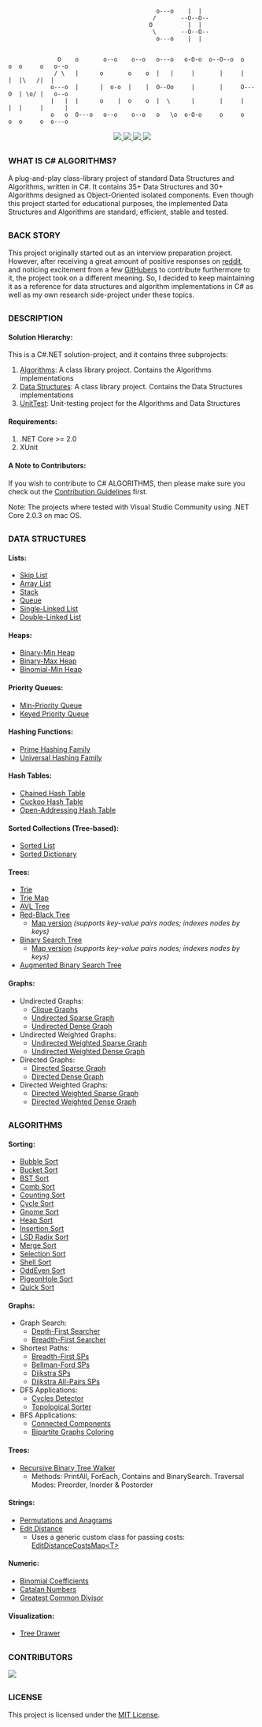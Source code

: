 ```

                                          o---o    |  |                                 
                                         /       --O--O--                               
                                        O          |  |                                 
                                         \       --O--O--                               
                                          o---o    |  |                                 


              O    o       o--o    o--o   o---o   o-O-o  o--O--o  o   o  o     o   o--o 
             / \   |      o       o    o  |   |     |       |     |   |  |\   /|  |     
            o---o  |      |  o-o  |    |  O--Oo     |       |     O---O  | \o/ |   o--o 
            |   |  |      o    |  o    o  |  \      |       |     |   |  |     |      | 
            o   o  O---o   o--o    o--o   o   \o  o-O-o     o     o   o  o     o  o---o 

```

<p align="center">
  <a href="LICENSE" alt="License">
    <img src="https://img.shields.io/github/license/aalhour/C-Sharp-Algorithms?style=flat-square&color=darkred" />
  </a>
  <a href="https://travis-ci.org/aalhour/C-Sharp-Algorithms" alt="Build">
    <img src="https://img.shields.io/travis/aalhour/C-Sharp-Algorithms?style=flat-square&color=darkred" />
  </a>
  <a href="https://github.com/aalhour/C-Sharp-Algorithms/graphs/contributors" alt="Contributors">
    <img src="https://img.shields.io/github/contributors/aalhour/C-Sharp-Algorithms?style=flat-square&color=darkred" />
  </a>
  <a href="https://github.com/aalhour/C-Sharp-Algorithms/pulse" alt="Activity">
    <img src="https://img.shields.io/github/commit-activity/m/aalhour/C-Sharp-Algorithms?style=flat-square&color=darkred" />
  </a>
</p>

##
### WHAT IS C# ALGORITHMS?

A plug-and-play class-library project of standard Data Structures and Algorithms, written in C#. It contains 35+ Data Structures and 30+ Algorithms designed as Object-Oriented isolated components. Even though this project started for educational purposes, the implemented Data Structures and Algorithms are standard, efficient, stable and tested.

##
### BACK STORY

This project originally started out as an interview preparation project. However, after receiving a great amount of positive responses on [reddit](https://redd.it/3etf9f), and noticing excitement from a few [GitHubers](https://github.com/aalhour/C-Sharp-Algorithms#contributors) to contribute furthermore to it, the project took on a different meaning. So, I decided to keep maintaining it as a reference for data structures and algorithm implementations in C# as well as my own research side-project under these topics.

##
### DESCRIPTION

#### Solution Hierarchy:

This is a C#.NET solution-project, and it contains three subprojects:

  1. [Algorithms](Algorithms): A class library project. Contains the Algorithms implementations
  2. [Data Structures](DataStructures): A class library project. Contains the Data Structures implementations
  3. [UnitTest](UnitTest): Unit-testing project for the Algorithms and Data Structures

#### Requirements:

  1. .NET Core >= 2.0
  2. XUnit

#### A Note to Contributors:

If you wish to contribute to C# ALGORITHMS, then please make sure you check out the [Contribution Guidelines](CONTRIBUTING.md) first.

Note: The projects where tested with Visual Studio Community using .NET Core 2.0.3 on mac OS.

##
### DATA STRUCTURES

#### Lists:

  * [Skip List](DataStructures/Lists/SkipList.cs)
  * [Array List](DataStructures/Lists/ArrayList.cs)
  * [Stack](DataStructures/Lists/Stack.cs)
  * [Queue](DataStructures/Lists/Queue.cs)
  * [Single-Linked List](DataStructures/Lists/SLinkedList.cs)
  * [Double-Linked List](DataStructures/Lists/DLinkedList.cs)

#### Heaps:

  * [Binary-Min Heap](DataStructures/Heaps/BinaryMinHeap.cs)
  * [Binary-Max Heap](DataStructures/Heaps/BinaryMaxHeap.cs)
  * [Binomial-Min Heap](DataStructures/Heaps/BinomialMinHeap.cs)
 
#### Priority Queues:

  * [Min-Priority Queue](DataStructures/Heaps/MinPriorityQueue.cs)
  * [Keyed Priority Queue](DataStructures/Heaps/KeyedPriorityQueue.cs)
 
#### Hashing Functions:

  * [Prime Hashing Family](DataStructures/Hashing/PrimeHashingFamily.cs)
  * [Universal Hashing Family](DataStructures/Hashing/UniversalHashingFamily.cs)

#### Hash Tables:

  * [Chained Hash Table](DataStructures/Dictionaries/ChainedHashTable.cs)
  * [Cuckoo Hash Table](DataStructures/Dictionaries/CuckooHashTable.cs)
  * [Open-Addressing Hash Table](DataStructures/Dictionaries/OpenAddressingHashTable.cs)

#### Sorted Collections (Tree-based):

  * [Sorted List](DataStructures/SortedCollections/SortedList.cs)
  * [Sorted Dictionary](DataStructures/SortedCollections/SortedDictionary.cs)

#### Trees:

  * [Trie](DataStructures/Trees/Trie.cs)
  * [Trie Map](DataStructures/Trees/TrieMap.cs)
  * [AVL Tree](DataStructures/Trees/AVLTree.cs)
  * [Red-Black Tree](DataStructures/Trees/RedBlackTree.cs)
    * [Map version](DataStructures/Trees/RedBlackTreeMap.cs) _(supports key-value pairs nodes; indexes nodes by keys)_
  * [Binary Search Tree](DataStructures/Trees/BinarySearchTree.cs)
    * [Map version](DataStructures/Trees/BinarySearchTreeMap.cs) _(supports key-value pairs nodes; indexes nodes by keys)_
  * [Augmented Binary Search Tree](DataStructures/Trees/AugmentedBinarySearchTree.cs)
 
#### Graphs:

  * Undirected Graphs:
    + [Clique Graphs](DataStructures/Graphs/CliqueGraph.cs)
    + [Undirected Sparse Graph](DataStructures/Graphs/UndirectedSparseGraph.cs)
    + [Undirected Dense Graph](DataStructures/Graphs/UndirectedDenseGraph.cs)
  * Undirected Weighted Graphs:
    + [Undirected Weighted Sparse Graph](DataStructures/Graphs/UndirectedWeightedSparseGraph.cs)
    + [Undirected Weighted Dense Graph](DataStructures/Graphs/UndirectedWeightedDenseGraph.cs)
  * Directed Graphs:
    + [Directed Sparse Graph](DataStructures/Graphs/DirectedSparseGraph.cs)
    + [Directed Dense Graph](DataStructures/Graphs/DirectedDenseGraph.cs)
  * Directed Weighted Graphs:
    + [Directed Weighted Sparse Graph](DataStructures/Graphs/DirectedWeightedSparseGraph.cs)
    + [Directed Weighted Dense Graph](DataStructures/Graphs/DirectedWeightedDenseGraph.cs)


##
### ALGORITHMS

#### Sorting:

  * [Bubble Sort](Algorithms/Sorting/BubbleSorter.cs)
  * [Bucket Sort](Algorithms/Sorting/BucketSorter.cs)
  * [BST Sort](Algorithms/Sorting/BinarySearchTreeSorter.cs)
  * [Comb Sort](Algorithms/Sorting/CombSorter.cs)
  * [Counting Sort](Algorithms/Sorting/CountingSorter.cs)
  * [Cycle Sort](Algorithms/Sorting/CycleSorter.cs)
  * [Gnome Sort](Algorithms/Sorting/GnomeSorter.cs)
  * [Heap Sort](Algorithms/Sorting/HeapSorter.cs)
  * [Insertion Sort](Algorithms/Sorting/InsertionSorter.cs)
  * [LSD Radix Sort](Algorithms/Sorting/LSDRadixSorter.cs)
  * [Merge Sort](Algorithms/Sorting/MergeSorter.cs)
  * [Selection Sort](Algorithms/Sorting/SelectionSorter.cs)
  * [Shell Sort](Algorithms/Sorting/ShellSorter.cs)
  * [OddEven Sort](Algorithms/Sorting/OddEvenSorter.cs)
  * [PigeonHole Sort](Algorithms/Sorting/PigeonHoleSorter.cs)
  * [Quick Sort](Algorithms/Sorting/QuickSorter.cs)

#### Graphs:

  * Graph Search:
    + [Depth-First Searcher](Algorithms/Graphs/DepthFirstSearcher.cs)
    + [Breadth-First Searcher](Algorithms/Graphs/BreadthFirstSearcher.cs)
  * Shortest Paths:
    + [Breadth-First SPs](Algorithms/Graphs/BreadthFirstShortestPaths.cs)
    + [Bellman-Ford SPs](Algorithms/Graphs/BellmanFordShortestPaths.cs)
    + [Dijkstra SPs](Algorithms/Graphs/DijkstraShortestPaths.cs)
    + [Dijkstra All-Pairs SPs](Algorithms/Graphs/DijkstraAllPairsShortestPaths.cs)
  * DFS Applications:
    + [Cycles Detector](Algorithms/Graphs/CyclesDetector.cs)
    + [Topological Sorter](Algorithms/Graphs/TopologicalSorter.cs)
  * BFS Applications:
    + [Connected Components](Algorithms/Graphs/ConnectedComponents.cs)
    + [Bipartite Graphs Coloring](Algorithms/Graphs/BipartiteColoring.cs)

#### Trees:

  * [Recursive Binary Tree Walker](Algorithms/Trees/BinaryTreeRecursiveWalker.cs)
    + Methods: PrintAll, ForEach, Contains and BinarySearch. Traversal Modes: Preorder, Inorder & Postorder

#### Strings:

  * [Permutations and Anagrams](Algorithms/Strings/Permutations.cs)
  * [Edit Distance](Algorithms/Strings/EditDistance.cs)
    + Uses a generic custom class for passing costs: [EditDistanceCostsMap\<T\>](Algorithms/Strings/EditDistanceCostsMap.cs)

#### Numeric:

  * [Binomial Coefficients](Algorithms/Numeric/BinomialCoefficients.cs)
  * [Catalan Numbers](Algorithms/Numeric/CatalanNumbers.cs)
  * [Greatest Common Divisor](Algorithms/Numeric/GreatestCommonDivisor.cs)

#### Visualization:

  * [Tree Drawer](DataStructures/Trees/TreeDrawer.cs)


##
### CONTRIBUTORS

<a href="https://github.com/aalhour/C-Sharp-Algorithms/graphs/contributors">
  <img src="https://contributors-img.firebaseapp.com/image?repo=aalhour/C-Sharp-Algorithms" />
</a>

<br />
<!-- Made with [contributors-img](https://contributors-img.firebaseapp.com). -->

##
### LICENSE

This project is licensed under the [MIT License](LICENSE).
